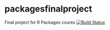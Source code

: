 # packagesfinalproject
Final project for R Packages coures
[![Build Status](https://travis-ci.org/khailper/packagesfinalproject.svg?branch=master)](https://travis-ci.org/khailper/packagesfinalproject)
